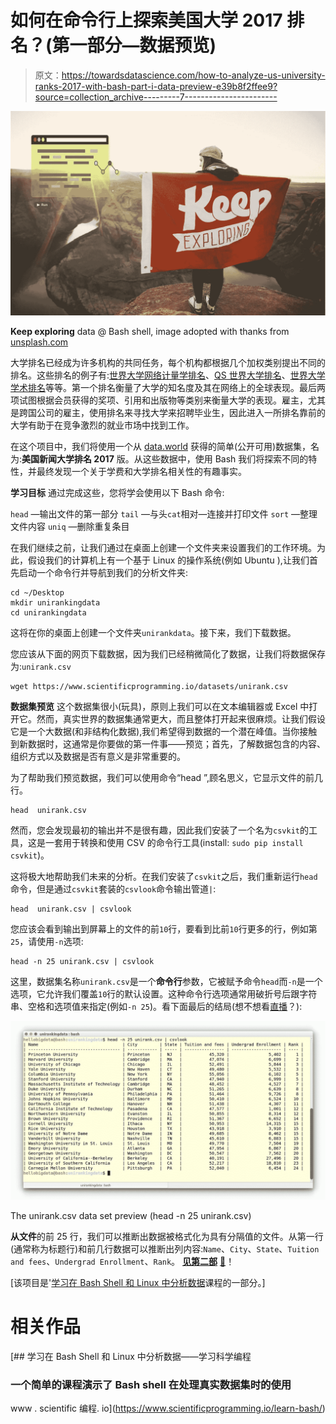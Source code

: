 # 如何在命令行上探索美国大学 2017 排名？(第一部分—数据预览)

> 原文：<https://towardsdatascience.com/how-to-analyze-us-university-ranks-2017-with-bash-part-i-data-preview-e39b8f2ffee9?source=collection_archive---------7----------------------->

![](img/8e67871a3e9ef14e3e8b5314e6d3d50c.png)

**Keep exploring** data @ Bash shell, image adopted with thanks from [unsplash.com](https://unsplash.com/)

大学排名已经成为许多机构的共同任务，每个机构都根据几个加权类别提出不同的排名。这些排名的例子有:[世界大学网络计量学排名](http://www.webometrics.info/)、[QS 世界大学排名](https://www.topuniversities.com/university-rankings)、[世界大学学术排名](http://www.shanghairanking.com/)等等。第一个排名衡量了大学的知名度及其在网络上的全球表现。最后两项试图根据会员获得的奖项、引用和出版物等类别来衡量大学的表现。雇主，尤其是跨国公司的雇主，使用排名来寻找大学来招聘毕业生，因此进入一所排名靠前的大学有助于在竞争激烈的就业市场中找到工作。

在这个项目中，我们将使用一个从 [data.world](https://data.world/education/university-rankings-2017) 获得的简单(公开可用)数据集，名为:**美国新闻大学排名 2017** 版。从这些数据中，使用 Bash 我们将探索不同的特性，并最终发现一个关于学费和大学排名相关性的有趣事实。

**学习目标**
通过完成这些，您将学会使用以下 Bash 命令:

`head` —输出文件的第一部分
`tail` —与头`cat`相对—连接并打印文件
`sort` —整理文件内容
`uniq` —删除重复条目

在我们继续之前，让我们通过在桌面上创建一个文件夹来设置我们的工作环境。为此，假设我们的计算机上有一个基于 Linux 的操作系统(例如 Ubuntu ),让我们首先启动一个命令行并导航到我们的分析文件夹:

```
cd ~/Desktop
mkdir unirankingdata
cd unirankingdata
```

这将在你的桌面上创建一个文件夹`unirankdata`。接下来，我们下载数据。

您应该从下面的网页下载数据，因为我们已经稍微简化了数据，让我们将数据保存为:`unirank.csv`

```
wget https://www.scientificprogramming.io/datasets/unirank.csv
```

**数据集预览**
这个数据集很小(玩具)，原则上我们可以在文本编辑器或 Excel 中打开它。然而，真实世界的数据集通常更大，而且整体打开起来很麻烦。让我们假设它是一个大数据(和非结构化数据),我们希望得到数据的一个潜在峰值。当你接触到新数据时，这通常是你要做的第一件事——预览；首先，了解数据包含的内容、组织方式以及数据是否有意义是非常重要的。

为了帮助我们预览数据，我们可以使用命令“head ”,顾名思义，它显示文件的前几行。

```
head  unirank.csv
```

然而，您会发现最初的输出并不是很有趣，因此我们安装了一个名为`csvkit`的工具，这是一套用于转换和使用 CSV 的命令行工具(install: `sudo pip install csvkit`)。

这将极大地帮助我们未来的分析。在我们安装了`csvkit`之后，我们重新运行`head`命令，但是通过`csvkit`套装的`csvlook`命令输出管道`|`:

```
head  unirank.csv | csvlook
```

您应该会看到输出到屏幕上的文件的前`10`行，要看到比前`10`行更多的行，例如第`25`，请使用`-n`选项:

```
head -n 25 unirank.csv | csvlook 
```

这里，数据集名称`unirank.csv`是一个**命令行**参数，它被赋予命令`head`而`-n`是一个选项，它允许我们覆盖`10`行的默认设置。这种命令行选项通常用破折号后跟字符串、空格和选项值来指定(例如`-n 25`)。看下面最后的结局(想不想看[直播](https://www.educative.io/collection/page/5183519089229824/5629499534213120/5657382461898752)？):

![](img/a985679510734ed552bc6711f2d8c611.png)

The unirank.csv data set preview (head -n 25 unirank.csv)

**从文件**的前 25 行，我们可以推断出数据被格式化为具有分隔值的文件。从第一行(通常称为标题行)和前几行数据可以推断出列内容:`Name`、`City`、`State`、`Tuition and fees`、`Undergrad Enrollment`、`Rank`。 [**见第二部**](https://medium.com/towards-data-science/finding-the-percent-of-colleges-in-the-us-university-ranks-2017-at-the-command-line-part-ii-grep-5db6d59f76a1) [🚀](https://apps.timwhitlock.info/emoji/tables/unicode#emoji-modal)！

[该项目是'[学习在 Bash Shell 和 Linux 中分析数据](https://www.scientificprogramming.io/learn-bash/)课程的一部分。]

# 相关作品

[](https://www.scientificprogramming.io/learn-bash/) [## 学习在 Bash Shell 和 Linux 中分析数据——学习科学编程

### 一个简单的课程演示了 Bash shell 在处理真实数据集时的使用

www . scientific 编程. io](https://www.scientificprogramming.io/learn-bash/)